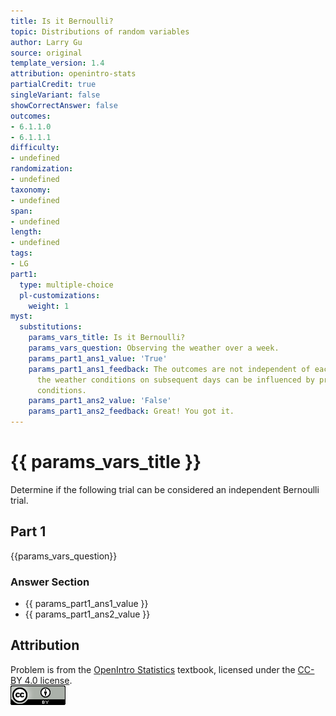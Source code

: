 ```yaml
---
title: Is it Bernoulli?
topic: Distributions of random variables
author: Larry Gu
source: original
template_version: 1.4
attribution: openintro-stats
partialCredit: true
singleVariant: false
showCorrectAnswer: false
outcomes:
- 6.1.1.0
- 6.1.1.1
difficulty:
- undefined
randomization:
- undefined
taxonomy:
- undefined
span:
- undefined
length:
- undefined
tags:
- LG
part1:
  type: multiple-choice
  pl-customizations:
    weight: 1
myst:
  substitutions:
    params_vars_title: Is it Bernoulli?
    params_vars_question: Observing the weather over a week.
    params_part1_ans1_value: 'True'
    params_part1_ans1_feedback: The outcomes are not independent of each other because
      the weather conditions on subsequent days can be influenced by previous days'
      conditions.
    params_part1_ans2_value: 'False'
    params_part1_ans2_feedback: Great! You got it.
---
```

# {{ params_vars_title }}
Determine if the following trial can be considered an independent Bernoulli trial.

## Part 1

{{params_vars_question}}

### Answer Section

- {{ params_part1_ans1_value }}
- {{ params_part1_ans2_value }}

## Attribution

Problem is from the [OpenIntro Statistics](https://openintro.org/book/os/) textbook, licensed under the [CC-BY 4.0 license](https://creativecommons.org/licenses/by/4.0/).<br>![Image representing the Creative Commons 4.0 BY license.](https://raw.githubusercontent.com/firasm/bits/master/by.png)